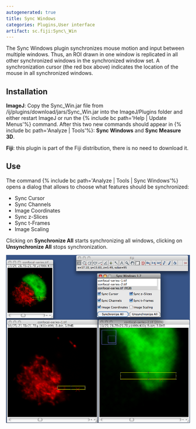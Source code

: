```yaml
---
autogenerated: true
title: Sync Windows
categories: Plugins,User interface
artifact: sc.fiji:Sync\_Win
---
```


The Sync Windows plugin synchronizes mouse motion and input between multiple windows. Thus, an ROI drawn in one window is replicated in all other synchronized windows in the synchronized window set. A synchronization cursor (the red box above) indicates the location of the mouse in all synchronized windows.

Installation
------------

**ImageJ**: Copy the Sync\_Win.jar file from /ij/plugins/download/jars/Sync_Win.jar into the ImageJ/Plugins folder and either restart ImageJ or run the {% include bc path='Help | Update Menus'%} command. After this two new commands should appear in {% include bc path='Analyze | Tools'%}: **Sync Windows** and **Sync Measure 3D**.

**Fiji**: this plugin is part of the Fiji distribution, there is no need to download it.

## Use

The command {% include bc path='Analyze | Tools | Sync Windows'%} opens a dialog that allows to choose what features should be synchronized:

-   Sync Cursor
-   Sync Channels
-   Image Coordinates
-   Sync z-Slices
-   Sync t-Frames
-   Image Scaling

Clicking on **Synchronize All** starts synchronizing all windows, clicking on **Unsynchronize All** stops synchronization.

<img src="/media/Sync Win.png" width="750"/>

 
